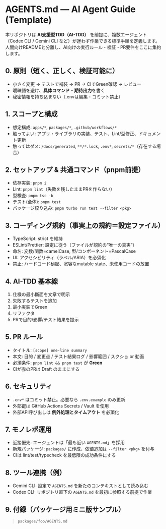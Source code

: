# AGENTS.md — AI Agent Guide (Template)

本リポジトリは **AI支援型TDD（AI-TDD）** を前提に、複数エージェント（Codex CLI / Gemini CLI など）が迷わず作業できる標準手順を定義します。人間向けREADMEと分離し、AI向けの実行ルール・検証・PR要件をここに集約します。

## 0. 原則（短く、正しく、検証可能に）
- 小さく変更 → テストで補装 → PR → CIでGreen確認 → レビュー
- 曖昧語を避け、**具体コマンド・期待出力**を書く
- 秘密情報を持ち込まない（.envは編集・コミット禁止）

## 1. スコープと構成
- 想定構成: `apps/*`, `packages/*`, `.github/workflows/*`
- 触ってよい: アプリ・ライブラリの実装、テスト、Lint/型修正、ドキュメント更新
- 触ってはダメ: `/docs/generated`, `**/*.lock`, `.env*`, `secrets/*`（存在する場合）

## 2. セットアップ & 共通コマンド（pnpm前提）
- 依存実装: `pnpm i`
- Lint: `pnpm lint`（失敗を残したままPRを作らない）
- 型検査: `pnpm tsc -b`
- テスト(全体): `pnpm test`
- パッケージ絞り込み: `pnpm turbo run test --filter <pkg>`

## 3. コーディング規約（事実上の規約＝設定ファイル）
- TypeScript: strict を維持
- ESLint/Prettier: 設定に従う（ファイルが規約の“唯一の真実”）
- 命名: 変数/関数=camelCase, 型/コンポーネント=PascalCase
- UI: アクセシビリティ（ラベル/ARIA）を必須化
- 禁止: ハードコード秘密、宽容なmutable state、未使用コードの放置

## 4. AI-TDD 基本線
1) 仕様の最小斷面を文章で明示  
2) 失敗するテストを追加  
3) 最小実装でGreen  
4) リファクタ  
5) PRで目的/影響/テスト結果を提示

## 5. PR ルール
- タイトル: `[scope] one-line summary`
- 本文: 目的 / 変更点 / テスト結果ログ / 影響範囲 / スクショ or 動画
- 必須条件: `pnpm lint && pnpm test` が **Green**
- CIが赤のPRは Draft のままにする

## 6. セキュリティ
- `.env*` はコミット禁止。必要なら `.env.example` のみ更新
- 外部鍵は GitHub Actions Secrets / Vault を使用
- 外部API呼び出しは **例外処理とタイムアウト** を必頂化

## 7. モノレポ運用
- 近接優先: エージェントは「最も近い `AGENTS.md`」を採用
- 新規パッケージ: `packages/` に作成、依徝追加は `--filter <pkg>` を付与
- CIは lint/test/typecheck を最低限の成功条件にする

## 8. ツール連携（例）
- Gemini CLI: 設定で `AGENTS.md` を新たのコンテキストとして読み込む
- Codex CLI: リポジトリ直下の `AGENTS.md` を最初に参照する前提で作業

## 9. 付録（パッケージ用ミニ版サンプル）
> `packages/foo/AGENTS.md`
